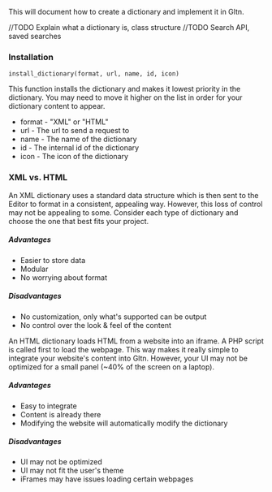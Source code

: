 This will document how to create a dictionary and implement it in Gltn.

//TODO Explain what a dictionary is, class structure
//TODO Search API, saved searches
### Installation
`install_dictionary(format, url, name, id, icon)`

This function installs the dictionary and makes it lowest priority in the dictionary. You may need to move it higher on the list in order for your dictionary content to appear.
* format - "XML" or "HTML"
* url - The url to send a request to
* name - The name of the dictionary
* id - The internal id of the dictionary
* icon - The icon of the dictionary

### XML vs. HTML
An XML dictionary uses a standard data structure which is then sent to the Editor to format in a consistent, appealing way. However, this loss of control may not be appealing to some. Consider each type of dictionary and choose the one that best fits your project.
##### Advantages
* Easier to store data
* Modular
* No worrying about format
##### Disadvantages
* No customization, only what's supported can be output
* No control over the look & feel of the content

An HTML dictionary loads HTML from a website into an iframe. A PHP script is called first to load the webpage. This way makes it really simple to integrate your website's content into Gltn. However, your UI may not be optimized for a small panel (~40% of the screen on a laptop).
##### Advantages
* Easy to integrate
* Content is already there
* Modifying the website will automatically modify the dictionary
##### Disadvantages
* UI may not be optimized
* UI may not fit the user's theme
* iFrames may have issues loading certain webpages
